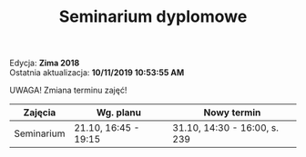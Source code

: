 ﻿---
layout: page
title: Seminarium dyplomowe
permalink: /for-students/sd
exclude: true
---

Edycja: **Zima 2018** <br>
Ostatnia aktualizacja: **10/11/2019 10:53:55 AM**

UWAGA! Zmiana terminu zajęć!

| Zajęcia        | Wg. planu             | Nowy termin                  |
| -------------- | --------------------- | ---------------------------- |
| Seminarium     | 21.10, 16:45 - 19:15  | 31.10, 14:30 - 16:00, s. 239 |
